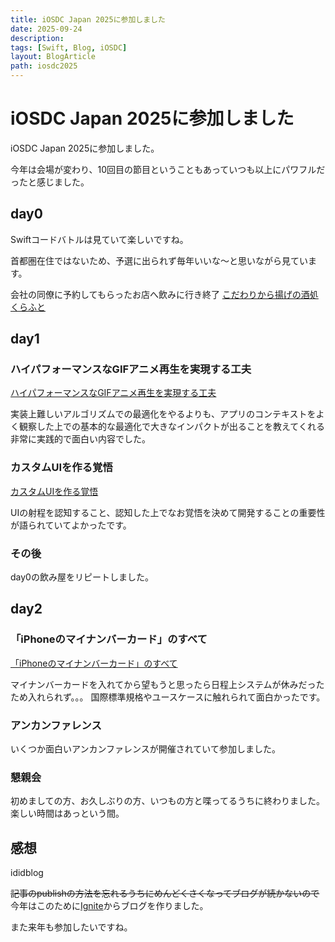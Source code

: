 ```yaml
---
title: iOSDC Japan 2025に参加しました
date: 2025-09-24
description: 
tags: [Swift, Blog, iOSDC]
layout: BlogArticle
path: iosdc2025
---
```


# iOSDC Japan 2025に参加しました
iOSDC Japan 2025に参加しました。

今年は会場が変わり、10回目の節目ということもあっていつも以上にパワフルだったと感じました。

## day0

Swiftコードバトルは見ていて楽しいですね。

首都圏在住ではないため、予選に出られず毎年いいな〜と思いながら見ています。

会社の同僚に予約してもらったお店へ飲みに行き終了
[こだわりから揚げの酒処 くらふと](https://craft-cuisine.jp)

## day1

### ハイパフォーマンスなGIFアニメ再生を実現する工夫
[ハイパフォーマンスなGIFアニメ再生を実現する工夫](https://fortee.jp/iosdc-japan-2025/proposal/ab24be40-5e30-40c2-8eff-a2e691f10865)

実装上難しいアルゴリズムでの最適化をやるよりも、アプリのコンテキストをよく観察した上での基本的な最適化で大きなインパクトが出ることを教えてくれる非常に実践的で面白い内容でした。

### カスタムUIを作る覚悟
[カスタムUIを作る覚悟](https://fortee.jp/iosdc-japan-2025/proposal/c5ee3a90-1624-4912-8e52-c8049869d3b8)

UIの射程を認知すること、認知した上でなお覚悟を決めて開発することの重要性が語られていてよかったです。

### その後

day0の飲み屋をリピートしました。

## day2

### 「iPhoneのマイナンバーカード」のすべて
[「iPhoneのマイナンバーカード」のすべて](https://fortee.jp/iosdc-japan-2025/proposal/92480fdb-0cae-4b75-8471-348b02924fa9)

マイナンバーカードを入れてから望もうと思ったら日程上システムが休みだったため入れられず。。。
国際標準規格やユースケースに触れられて面白かったです。

### アンカンファレンス

いくつか面白いアンカンファレンスが開催されていて参加しました。

### 懇親会

初めましての方、お久しぶりの方、いつもの方と喋ってるうちに終わりました。楽しい時間はあっという間。

## 感想

ididblog

~~記事のpublishの方法を忘れるうちにめんどくさくなってブログが続かないので~~今年はこのために[Ignite](https://github.com/twostraws/Ignite)からブログを作りました。

また来年も参加したいですね。
